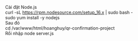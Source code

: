 Cài đặt Node.js   
curl -sL https://rpm.nodesource.com/setup_16.x | sudo bash -  
sudo yum install -y nodejs  
Sau đó  
cd /var/www/html/hoanghuy/qr-confirmation-project  
Rồi nhập node server.js 

